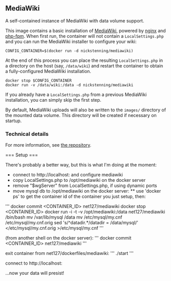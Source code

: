 ## MediaWiki

A self-contained instance of MediaWiki with data volume support.

This image contains a basic installation of [MediaWiki][mw], powered by [nginx][nginx] and
[php-fpm][php-fpm]. When first run, the container will not contain a
`LocalSettings.php` and you can run the MediaWiki installer to configure your
wiki:

[mw]: https://www.mediawiki.org/
[nginx]: http://nginx.org/
[php-fpm]: http://php-fpm.org/

    CONFIG_CONTAINER=$(docker run -d nickstenning/mediawiki)

At the end of this process you can place the resulting `LocalSettings.php` in a
directory on the host (say, `/data/wiki`) and restart the container to obtain a
fully-configured MediaWiki installation.

    docker stop $CONFIG_CONTAINER
    docker run -v /data/wiki:/data -d nickstenning/mediawiki

If you already have a `LocalSettings.php` from a previous MediaWiki
installation, you can simply skip the first step.

By default, MediaWiki uploads will also be written to the `images/` directory of
the mounted data volume. This directory will be created if necessary on startup.

### Technical details

For more information, see [the
repository](https://github.com/nickstenning/dockerfiles/tree/master/mediawiki).

=== Setup ===

There's probably a better way, but this is what I'm doing at the moment:

* connect to http://localhost:<PORT> and configure mediawiki
* copy LocalSettings.php to /opt/mediawiki on the docker server
* remove "$wgServer" from LocalSettings.php, if using dynamic ports
* move mysql db to /opt/mediawiki on the docker server:
** use 'docker ps' to get the container id of the container you just setup, then:

'''
docker commit <CONTAINER_ID> net127/mediawiki
docker stop <CONTAINER_ID>
docker run -i -t -v /opt/mediawiki:/data net127/mediawiki /bin/bash
mv /var/lib/mysql /data
mv /etc/mysql/my.cnf /etc/mysql/my.cnf.orig
sed 's/^datadir.*/datadir = \/data\/mysql/' </etc/mysql/my.cnf.orig >/etc/mysql/my.cnf
'''

(from another shell on the docker server):
'''
docker commit <CONTAINER_ID> net127/mediawiki
'''

exit container
from net127/dockerfiles/mediawiki:
'''
./start
'''

connect to http://localhost:<PORT>

...now your data will presist!
